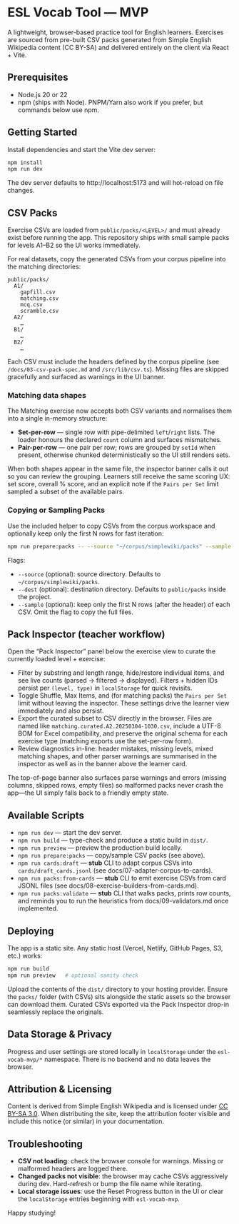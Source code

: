 # ESL Vocab Tool — MVP

A lightweight, browser-based practice tool for English learners. Exercises are sourced from pre-built CSV packs generated from Simple English Wikipedia content (CC BY-SA) and delivered entirely on the client via React + Vite.

## Prerequisites

- Node.js 20 or 22
- npm (ships with Node). PNPM/Yarn also work if you prefer, but commands below use npm.

## Getting Started

Install dependencies and start the Vite dev server:

```bash
npm install
npm run dev
```

The dev server defaults to http://localhost:5173 and will hot-reload on file changes.

## CSV Packs

Exercise CSVs are loaded from `public/packs/<LEVEL>/` and must already exist before running the app. This repository ships with small sample packs for levels A1–B2 so the UI works immediately.

For real datasets, copy the generated CSVs from your corpus pipeline into the matching directories:

```
public/packs/
  A1/
    gapfill.csv
    matching.csv
    mcq.csv
    scramble.csv
  A2/
    …
  B1/
    …
  B2/
    …
```

Each CSV must include the headers defined by the corpus pipeline (see `/docs/03-csv-pack-spec.md` and `/src/lib/csv.ts`). Missing files are skipped gracefully and surfaced as warnings in the UI banner.

### Matching data shapes

The Matching exercise now accepts both CSV variants and normalises them into a single in-memory structure:

- **Set-per-row** — single row with pipe-delimited `left`/`right` lists. The loader honours the declared `count` column and surfaces mismatches.
- **Pair-per-row** — one pair per row; rows are grouped by `setId` when present, otherwise chunked deterministically so the UI still renders sets.

When both shapes appear in the same file, the inspector banner calls it out so you can review the grouping. Learners still receive the same scoring UX: set score, overall % score, and an explicit note if the `Pairs per Set` limit sampled a subset of the available pairs.

### Copying or Sampling Packs

Use the included helper to copy CSVs from the corpus workspace and optionally keep only the first N rows for fast iteration:

```bash
npm run prepare:packs -- --source "~/corpus/simplewiki/packs" --sample 100
```

Flags:

- `--source` (optional): source directory. Defaults to `~/corpus/simplewiki/packs`.
- `--dest` (optional): destination directory. Defaults to `public/packs` inside the project.
- `--sample` (optional): keep only the first N rows (after the header) of each CSV. Omit the flag to copy the full files.

## Pack Inspector (teacher workflow)

Open the “Pack Inspector” panel below the exercise view to curate the currently loaded level + exercise:

- Filter by substring and length range, hide/restore individual items, and see live counts (parsed → filtered → displayed). Filters + hidden IDs persist per `(level, type)` in `localStorage` for quick revisits.
- Toggle Shuffle, Max Items, and (for matching packs) the `Pairs per Set` limit without leaving the inspector. These settings drive the learner view immediately and also persist.
- Export the curated subset to CSV directly in the browser. Files are named like `matching.curated.A2.20250304-1030.csv`, include a UTF-8 BOM for Excel compatibility, and preserve the original schema for each exercise type (matching exports use the set-per-row form).
- Review diagnostics in-line: header mistakes, missing levels, mixed matching shapes, and other parser warnings are summarised in the inspector as well as in the banner above the learner card.

The top-of-page banner also surfaces parse warnings and errors (missing columns, skipped rows, empty files) so malformed packs never crash the app—the UI simply falls back to a friendly empty state.

## Available Scripts

- `npm run dev` — start the dev server.
- `npm run build` — type-check and produce a static build in `dist/`.
- `npm run preview` — preview the production build locally.
- `npm run prepare:packs` — copy/sample CSV packs (see above).
- `npm run cards:draft` — **stub** CLI to adapt corpus CSVs into `cards/draft_cards.jsonl` (see docs/07-adapter-corpus-to-cards).
- `npm run packs:from-cards` — **stub** CLI to emit exercise CSVs from card JSONL files (see docs/08-exercise-builders-from-cards.md).
- `npm run packs:validate` — **stub** CLI that walks packs, prints row counts, and reminds you to run the heuristics from docs/09-validators.md once implemented.

## Deploying

The app is a static site. Any static host (Vercel, Netlify, GitHub Pages, S3, etc.) works:

```bash
npm run build
npm run preview   # optional sanity check
```

Upload the contents of the `dist/` directory to your hosting provider. Ensure the `packs/` folder (with CSVs) sits alongside the static assets so the browser can download them. Curated CSVs exported via the Pack Inspector drop-in seamlessly replace the originals.

## Data Storage & Privacy

Progress and user settings are stored locally in `localStorage` under the `esl-vocab-mvp/*` namespace. There is no backend and no data leaves the browser.

## Attribution & Licensing

Content is derived from Simple English Wikipedia and is licensed under [CC BY-SA 3.0](https://creativecommons.org/licenses/by-sa/3.0/). When distributing the site, keep the attribution footer visible and include this notice (or similar) in your documentation.

## Troubleshooting

- **CSV not loading**: check the browser console for warnings. Missing or malformed headers are logged there.
- **Changed packs not visible**: the browser may cache CSVs aggressively during dev. Hard-refresh or bump the file name while iterating.
- **Local storage issues**: use the Reset Progress button in the UI or clear the `localStorage` entries beginning with `esl-vocab-mvp`.

Happy studying!
